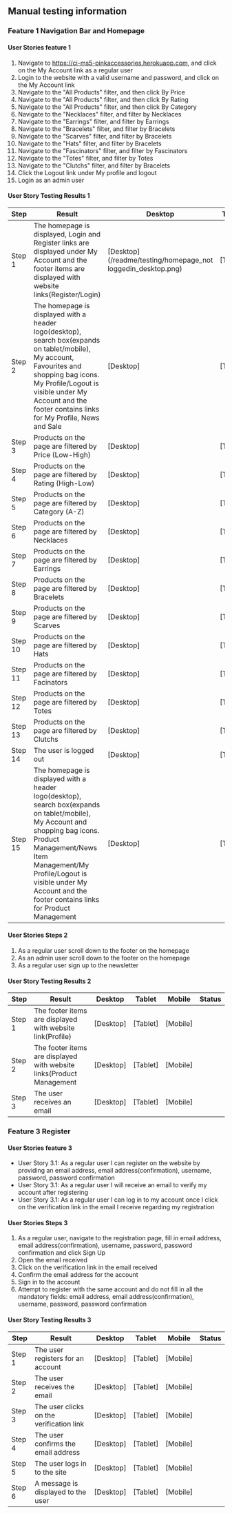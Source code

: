 ## Manual testing information

### Feature 1 Navigation Bar and Homepage
#### User Stories feature 1
1. Navigate to https://ci-ms5-pinkaccessories.herokuapp.com, and click on the My Account link as a regular user
2. Login to the website with a valid username and password, and click on the My Account link
3. Navigate to the "All Products" filter, and then click By Price
4. Navigate to the "All Products" filter, and then click By Rating
5. Navigate to the "All Products" filter, and then click By Category
6. Navigate to the "Necklaces" filter, and filter by Necklaces
7. Navigate to the "Earrings" filter, and filter by Earrings
8. Navigate to the "Bracelets" filter, and filter by Bracelets
9. Navigate to the "Scarves" filter, and filter by Bracelets
10. Navigate to the "Hats" filter, and filter by Bracelets
11. Navigate to the "Fascinators" filter, and filter by Fascinators
12. Navigate to the "Totes" filter, and filter by Totes
13. Navigate to the "Clutchs" filter, and filter by Bracelets
14. Click the Logout link under My profile and logout
15. Login as an admin user

#### User Story Testing Results 1
Step| Result | Desktop | Tablet | Mobile | Status
------------ | ------------ | ------------- | ------------- | ------------- | -------------
Step 1 | The homepage is displayed, Login and Register links are displayed under My Account and the footer items are displayed with website links(Register/Login) | [Desktop] (/readme/testing/homepage_not loggedin_desktop.png)  | [Tablet] | /readme/testing/homepage_notloggedin_ipad.png | [Mobile] (/readme/testing/homepage_notloggedin_iphone.png) |
Step 2 | The homepage is displayed with a header logo(desktop), search box(expands on tablet/mobile), My account, Favourites and shopping bag icons. My Profile/Logout is visible under My Account and the footer contains links for My Profile, News and Sale   | [Desktop] | [Tablet]  | [Mobile] |  |
Step 3 | Products on the page are filtered by Price (Low-High) | [Desktop] | [Tablet]  | [Mobile]  |  |
Step 4 | Products on the page are filtered by Rating (High-Low) | [Desktop]  | [Tablet] | [Mobile] |  |
Step 5 | Products on the page are filtered by Category (A-Z) | [Desktop]  | [Tablet]  | [Mobile] |  |
Step 6 | Products on the page are filtered by Necklaces | [Desktop] | [Tablet]  | [Mobile] |  |
Step 7 | Products on the page are filtered by Earrings | [Desktop]  | [Tablet]  | [Mobile]  |  |
Step 8 | Products on the page are filtered by Bracelets | [Desktop]| [Tablet]  | [Mobile]  | |
Step 9 | Products on the page are filtered by Scarves | [Desktop]| [Tablet]  | [Mobile]  | |
Step 10 | Products on the page are filtered by Hats | [Desktop]| [Tablet]  | [Mobile]  | |
Step 11 | Products on the page are filtered by Facinators | [Desktop]| [Tablet]  | [Mobile]  | |
Step 12 | Products on the page are filtered by Totes | [Desktop]| [Tablet]  | [Mobile]  | |
Step 13 | Products on the page are filtered by Clutchs | [Desktop]| [Tablet]  | [Mobile]  | |
Step 14 | The user is logged out | [Desktop]  | [Tablet]  | [Mobile] | |
Step 15 | The homepage is displayed with a header logo(desktop), search box(expands on tablet/mobile), My Account and shopping bag icons. Product Management/News Item Management/My Profile/Logout is visible under My Account and the footer contains links for Product Management  | [Desktop]  | [Tablet]  | [Mobile]  |  |


#### User Stories Steps 2
1. As a regular user scroll down to the footer on the homepage 
2. As an admin user scroll down to the footer on the homepage
3. As a regular user sign up to the newsletter

#### User Story Testing Results 2
Step| Result | Desktop | Tablet | Mobile | Status
------------ | ------------ | ------------- | ------------- | ------------- | -------------
Step 1 | The footer items are displayed with website link(Profile) | [Desktop]  | [Tablet]  | [Mobile]  |  |
Step 2 | The footer items are displayed with website links(Product Management | [Desktop]  | [Tablet] | [Mobile]  |  |
Step 3 | The user receives an email | [Desktop] | [Tablet]  | [Mobile]  |  |

### Feature 3 Register
#### User Stories feature 3
- User Story 3.1: As a regular user I can register on the website by providing an email address, email address(confirmation), username, password, password confirmation
- User Story 3.1: As a regular user I will receive an email to verify my account after registering
- User Story 3.1: As a regular user I can log in to my account once I click on the verification link in the email I receive regarding my registration

#### User Stories Steps 3
1. As a regular user, navigate to the registration page, fill in email address, email address(confirmation), username, password, password confirmation and click Sign Up
2. Open the email received
3. Click on the verification link in the email received
4. Confirm the email address for the account
5. Sign in to the account
6. Attempt to register with the same account and do not fill in all the mandatory fields: email address, email address(confirmation), username, password, password confirmation

#### User Story Testing Results 3
Step| Result | Desktop | Tablet | Mobile | Status
------------ | ------------ | ------------- | ------------- | ------------- | -------------
Step 1 | The user registers for an account | [Desktop]  | [Tablet]  | [Mobile]  |  |
Step 2 | The user receives the email | [Desktop]  | [Tablet]  | [Mobile]  |  |
Step 3 | The user clicks on the verification link | [Desktop] | [Tablet] | [Mobile]  |  |
Step 4 | The user confirms the email address | [Desktop]  | [Tablet]  | [Mobile] |  |
Step 5 | The user logs in to the site | [Desktop]  | [Tablet]  | [Mobile] |  |
Step 6 | A message is displayed to the user | [Desktop]  | [Tablet] | [Mobile]  |  | 

